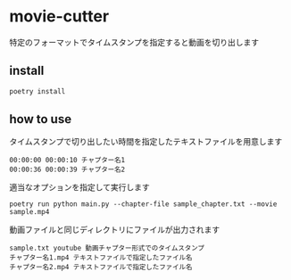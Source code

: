 # movie-cutter

特定のフォーマットでタイムスタンプを指定すると動画を切り出します

## install

```bash
poetry install
```

## how to use

タイムスタンプで切り出したい時間を指定したテキストファイルを用意します

```
00:00:00 00:00:10 チャプター名1
00:00:36 00:00:39 チャプター名2
```

適当なオプションを指定して実行します

```
poetry run python main.py --chapter-file sample_chapter.txt --movie sample.mp4
```

動画ファイルと同じディレクトリにファイルが出力されます

```
sample.txt youtube 動画チャプター形式でのタイムスタンプ
チャプター名1.mp4 テキストファイルで指定したファイル名
チャプター名2.mp4 テキストファイルで指定したファイル名
```
